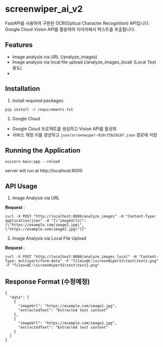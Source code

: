 # screenwiper_ai_v2

FastAPI를 사용하여 구현된 OCR(Optical Character Recognition) API입니다. Google Cloud Vision API를 활용하여 이미지에서 텍스트를 추출합니다.

## Features

-   Image analysis via URL (/analyze_images)
-   Image analysis via local file upload (/analyze_images_local) (Local Test 용도)
-

## Installation

1. Install required packages

```
pip install -r requirements.txt
```

2. Google Cloud

-   Google Cloud 프로젝트를 생성하고 Vision API를 활성화
-   서비스 계정 키를 생성하고 `json/screenwiper-919c75b2918f.json` 경로에 저장

## Running the Application

```
uvicorn main:app --reload
```

server will run at http://localhost:8000

## API Usage

1. Image Analysis via URL

**Request** :

```
curl -X POST "http://localhost:8000/analyze_images" -H "Content-Type: application/json" -d "{\"imageUrls\": [\"https://example.com/image1.jpg\", \"https://example.com/image2.jpg\"]}"
```

2. Image Analysis via Local File Upload

**Request** :

```
curl -X POST "http://localhost:8000/analyze_images_local" -H "Content-Type: multipart/form-data" -F "files=@C:\screenWiperV2\test\test1.png" -F "files=@C:\screenWiperV2\test\test2.png"
```

## Response Format (수정예정)

```
{
  "data": [
    {
      "imageUrl": "https://example.com/image1.jpg",
      "extractedText": "Extracted text content"
    },
    {
      "imageUrl": "https://example.com/image2.jpg",
      "extractedText": "Extracted text content"
    }
  ]
}
```
